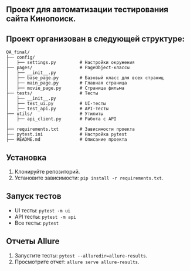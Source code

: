 ## Проект для автоматизации тестирования сайта Кинопоиск.

## Проект организован в следующей структуре:
```plaintext
QA_final/
├── config/
│   ├── settings.py         # Настройки окружения
├── pages/                  # PageObject-классы
│   ├── __init__.py
│   ├── base_page.py        # Базовый класс для всех страниц
│   ├── main_page.py        # Главная страница
│   ├── movie_page.py       # Страница фильма
├── tests/                  # Тесты
│   ├── __init__.py
│   ├── test_ui.py          # UI-тесты
│   ├── test_api.py         # API-тесты
├── utils/                  # Утилиты
│   ├── api_client.py       # Работа с API
│   
├── requirements.txt        # Зависимости проекта
├── pytest.ini              # Настройка pytest
├── README.md               # Описание проекта
```
## Установка
1. Клонируйте репозиторий.
2. Установите зависимости: `pip install -r requirements.txt`.

## Запуск тестов
- UI тесты: `pytest -m ui`
- API тесты: `pytest -m api`
- Все тесты: `pytest`

## Отчеты Allure
1. Запустите тесты: `pytest --alluredir=allure-results`.
2. Просмотрите отчет: `allure serve allure-results`.